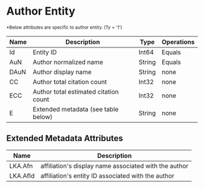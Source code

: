 <!-- 
NavPath: Academic Knowledge API/Knowledge Exploration/Entity Attributes
LinkLabel: Author Entity
Url: Academic-Knowledge-API/documentation/KnowledgeExploration/EntityAttributes/AuthorEntity
Weight: 680
-->

# Author Entity
<sub>
*Below attributes are specific to author entity. (Ty = '1')
</sub>

Name	|Description							|Type       | Operations
------- | ------------------------------------- | --------- | ----------------------------
Id		|Entity ID								|Int64		|Equals
AuN		|Author normalized name					|String		|Equals
DAuN	|Author display name					|String		|none
CC		|Author total citation count			|Int32		|none  
ECC		|Author total estimated citation count	|Int32		|none
E		|Extended metadata (see table below) 	|String 	|none  

## Extended Metadata Attributes ##

Name    | Description               
--------|---------------------------	
LKA.Afn		| affiliation's display name associated with the author  
LKA.AfId		| affiliation's entity ID associated with the author